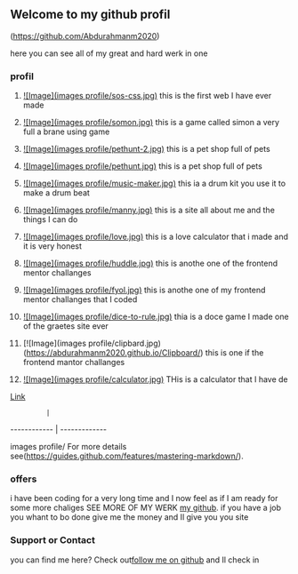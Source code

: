 ## Welcome to my github profil
(https://github.com/Abdurahmanm2020)


here you can see all of my great and hard werk in one

### profil

 1. [![Image](images profile/sos-css.jpg)](https://abdurahmanm2020.github.io/sos-two/index.html) this is the first web I have ever made
 
 2. [![Image](images profile/somon.jpg)](https://abdurahmanm2020.github.io/SIMON/start.html) this is a game called simon a very full a brane using game

 3. [![Image](images profile/pethunt-2.jpg)](https://abdurahmanm2020.github.io/PetHunt/)  this is a pet shop full of pets
 
 4. [![Image](images profile/pethunt.jpg)](https://abdurahmanm2020.github.io/PetHunt-Pet-retailer/) this is a pet shop full of pets
 
 5. [![Image](images profile/music-maker.jpg)](https://abdurahmanm2020.github.io/music-maker/) this ia a drum kit you use it to make a drum beat
 
 6. [![Image](images profile/manny.jpg)](https://abdurahmanm2020.github.io/Manny/) this is a site all about me and the things I can do 
 
 7. [![Image](images profile/love.jpg)](https://abdurahmanm2020.github.io/loving/) this is a love calculator that i made and it is very honest
 
 8. [![Image](images profile/huddle.jpg)](https://abdurahmanm2020.github.io/Huddle/) this is anothe one of the frontend mentor challanges
 
 9. [![Image](images profile/fyol.jpg)](https://abdurahmanm2020.github.io/Fylo/) this is anothe one of my frontend mentor challanges that I coded
 
 10. [![Image](images profile/dice-to-rule.jpg)](https://abdurahmanm2020.github.io/Dice-to-rule/start-page.html) thia is a doce game I made one of the graetes site ever
 
 11. [![Image](images profile/clipbard.jpg)(https://abdurahmanm2020.github.io/Clipboard/) this is one if the frontend mantor challanges 
 
 12. [![Image](images profile/calculator.jpg)](https://abdurahmanm2020.github.io/Calculator/calulator.html) THis is a calculator that I have de
 
[Link](url)

             | 
------------ | -------------



images profile/
For more details see(https://guides.github.com/features/mastering-markdown/).

### offers

i have been coding for a very long time and I now feel as if I am ready for some more chaliges SEE MORE OF MY WERK [my github](https://github.com/Abdurahmanm2020). if you have a job you whant to bo done give me the money and Il give you you site 

### Support or Contact

you can find me here? Check out[follow me on github](https://github.com/Abdurahmanm2020) and Il check in
